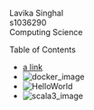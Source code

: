 ---
---

Lavika Singhal\
s1036290\
Computing Science

Table of Contents
- [a link](https://github.com/rubigdata/bigdata-blog-2021-Lavikas/blogpost1.md)
- ![docker_image](docker_image)
- ![HelloWorld](HelloWorld)
- ![scala3_image](scala2_image)

